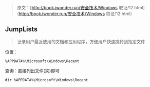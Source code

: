 > 原文：[http://book.iwonder.run/安全技术/Windows 取证/12.html](http://book.iwonder.run/安全技术/Windows 取证/12.html)

## JumpLists

> 记录用户最近使用的文档和应用程序，方便用户快速跳转到指定文件

位置：

```
%APPDATA%\Microsoft\Windows\Recent 
```

查询：直接列出文件(夹)即可

```
dir %APPDATA%\Microsoft\Windows\Recent 
```

